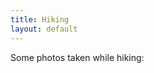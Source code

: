 ```yaml
---
title: Hiking
layout: default
---
```


Some photos taken while hiking:

<div class="card" style="width: 20rem;"> 
<img src="figs/1.jpg" alt="" class="img-responsive"> 
<img src="figs/2.jpg" alt="" class="img-responsive"> 
<img src="figs/3.jpg" alt="" class="img-responsive"> 
<img src="figs/4.jpg" alt="" class="img-responsive"> 
<img src="figs/5.jpg" alt="" class="img-responsive">   
<img src="figs/6.jpg" alt="" class="img-responsive">   
<img src="figs/7.jpg" alt="" class="img-responsive">   
<img src="figs/8.jpg" alt="" class="img-responsive">   
<img src="figs/9.jpg" alt="" class="img-responsive">   
<img src="figs/10.jpg" alt="" class="img-responsive">   
<img src="figs/11.jpg" alt="" class="img-responsive">   
<img src="figs/12.jpg" alt="" class="img-responsive">   
<img src="figs/13.jpg" alt="" class="img-responsive">   
<img src="figs/14.jpg" alt="" class="img-responsive">   
<img src="figs/15.jpg" alt="" class="img-responsive">   
<img src="figs/16.jpg" alt="" class="img-responsive"> 
<img src="figs/17.jpg" alt="" class="img-responsive">   
<img src="figs/18.jpg" alt="" class="img-responsive"> 
<img src="figs/19.jpg" alt="" class="img-responsive"> 
<img src="figs/20.jpg" alt="" class="img-responsive"> 
</div>
